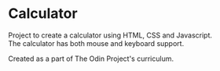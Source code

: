 # Calculator

Project to create a calculator using HTML, CSS and Javascript.\
The calculator has both mouse and keyboard support.

Created as a part of The Odin Project's curriculum.